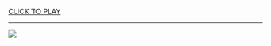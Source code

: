 
<a href="https://premium76.site?title=mobile_porn_games&ref=13M">CLICK TO PLAY</a></h3>
<hr>

<a href="https://premium76.site?title=mobile_porn_games&ref=13M"><img src="https://clearcache.store/games.png"></a>


